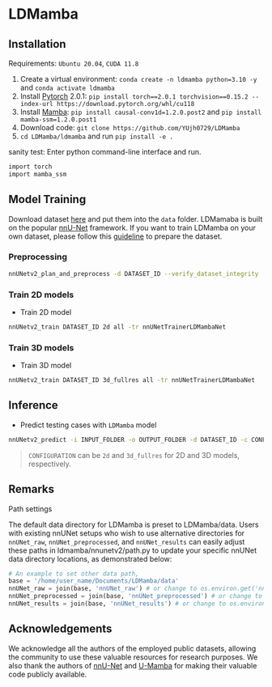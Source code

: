 # LDMamba


## Installation 

Requirements: `Ubuntu 20.04`, `CUDA 11.8`

1. Create a virtual environment: `conda create -n ldmamba python=3.10 -y` and `conda activate ldmamba `
2. Install [Pytorch](https://pytorch.org/get-started/previous-versions/#linux-and-windows-4) 2.0.1: `pip install torch==2.0.1 torchvision==0.15.2 --index-url https://download.pytorch.org/whl/cu118`
3. Install [Mamba](https://github.com/state-spaces/mamba): `pip install causal-conv1d=1.2.0.post2`
   and `pip install mamba-ssm=1.2.0.post1`
4. Download code: `git clone https://github.com/YUjh0729/LDMamba`
5. `cd LDMamba/ldmamba` and run `pip install -e .`


sanity test: Enter python command-line interface and run.

```bash
import torch
import mamba_ssm
```


## Model Training
Download dataset [here](https://drive.google.com/drive/folders/1DmyIye4Gc9wwaA7MVKFVi-bWD2qQb-qN?usp=sharing) and put them into the `data` folder. LDMamaba is built on the popular [nnU-Net](https://github.com/MIC-DKFZ/nnUNet) framework. If you want to train LDMamba on your own dataset, please follow this [guideline](https://github.com/MIC-DKFZ/nnUNet/blob/master/documentation/dataset_format.md) to prepare the dataset. 

### Preprocessing

```bash
nnUNetv2_plan_and_preprocess -d DATASET_ID --verify_dataset_integrity
```

### Train 2D models

- Train 2D  model

```bash
nnUNetv2_train DATASET_ID 2d all -tr nnUNetTrainerLDMambaNet
```

### Train 3D models

- Train 3D  model

```bash
nnUNetv2_train DATASET_ID 3d_fullres all -tr nnUNetTrainerLDMambaNet
```


## Inference

- Predict testing cases with `LDMamba` model

```bash
nnUNetv2_predict -i INPUT_FOLDER -o OUTPUT_FOLDER -d DATASET_ID -c CONFIGURATION -f all -tr nnUNetTrainerLDMambaNet --disable_tta
```


> `CONFIGURATION` can be `2d` and `3d_fullres` for 2D and 3D models, respectively.

## Remarks
Path settings

The default data directory for LDMamba is preset to LDMamba/data. Users with existing nnUNet setups who wish to use alternative directories for `nnUNet_raw`, `nnUNet_preprocessed`, and `nnUNet_results` can easily adjust these paths in ldmamba/nnunetv2/path.py to update your specific nnUNet data directory locations, as demonstrated below:

```python
# An example to set other data path,
base = '/home/user_name/Documents/LDMamba/data'
nnUNet_raw = join(base, 'nnUNet_raw') # or change to os.environ.get('nnUNet_raw')
nnUNet_preprocessed = join(base, 'nnUNet_preprocessed') # or change to os.environ.get('nnUNet_preprocessed')
nnUNet_results = join(base, 'nnUNet_results') # or change to os.environ.get('nnUNet_results')
```


## Acknowledgements

We acknowledge all the authors of the employed public datasets, allowing the community to use these valuable resources for research purposes. We also thank the authors of [nnU-Net](https://github.com/MIC-DKFZ/nnUNet) and [U-Mamba](https://github.com/bowang-lab/U-Mamba) for making their valuable code publicly available.

